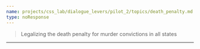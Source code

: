 ```yaml
---
name: projects/css_lab/dialogue_levers/pilot_2/topics/death_penalty.md
type: noResponse
---
```


> Legalizing the death penalty for murder convictions in all states

---
